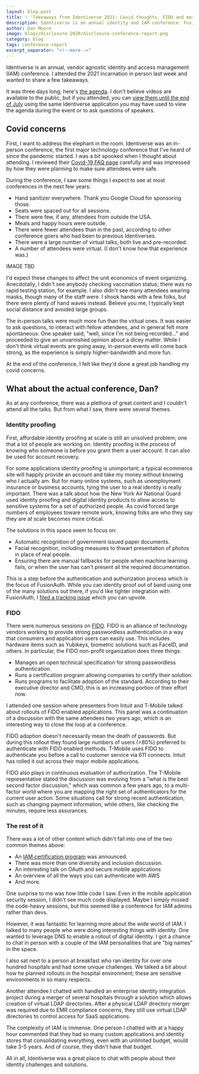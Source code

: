 ```yaml
---
layout: blog-post
title: ! 'Takeaways from Identiverse 2021: Covid thoughts, FIDO and more'
description: Identiverse is an annual identity and IAM conference. FusionAuth showed up and took notes so you don't have to.
author: Dan Moore
image: blogs/disclosure-2020/disclosure-conference-report.png
category: blog
tags: conference-report
excerpt_separator: "<!--more-->"
---
```


Identiverse is an annual, vendor agnostic identity and access management (IAM) conference. I attended the 2021 incarnation in person last week and wanted to share a few takeaways. 

<!--more-->

It was three days long; here's [the agenda](https://identiverse.com/idv2021/). I don't believe videos are available to the public, but if you attended, you can [view them until the end of July](https://twitter.com/Identiverse/status/1408466566346199046) using the same Identiverse application you may have used to view the agenda during the event or to ask questions of speakers.

## Covid concerns

First, I want to address the elephant in the room. Identiverse was an in-person conference, the first major technology conference that I've heard of since the pandemic started. I was a bit spooked when I thought about attending. I reviewed their [Covid-19 FAQ page](https://identiverse.com/faq/) carefully and was impressed by how they were planning to make sure attendees were safe.

During the conference, I saw some things I expect to see at most conferences in the next few years:

* Hand sanitizer everywhere. Thank you Google Cloud for sponsoring those.
* Seats were spaced out for all sessions.
* There were few, if any, attendees from outside the USA.
* Meals and happy hours were outside. 
* There were fewer attendees than in the past, according to other conference goers who had been to previous Identiverses.
* There were a large number of virtual talks, both live and pre-recorded.
* A number of attendees were virtual. (I don't know how that experience was.)

IMAGE TBD

I'd expect these changes to affect the unit economics of event organizing. Anecdotally, I didn't see anybody checking vaccination status; there was no rapid testing station, for example. I also didn't see many attendees wearing masks, though many of the staff were. I shook hands with a few folks, but there were plenty of hand waves instead. Believe you me, I typically kept social distance and avoided large groups.

The in-person talks were much more fun than the virtual ones. It was easier to ask questions, to interact with fellow attendees, and in general felt more spontaneous. One speaker said, "well, since I'm not being recorded..." and proceeded to give an unvarnished opinion about a dicey matter. While I don't think virtual events are going away, in-person events will come back strong, as the experience is simply higher-bandwidth and more fun.

At the end of the conference, I felt like they'd done a great job handling my covid concerns.

## What about the actual conference, Dan?

As at any conference, there was a plethora of great content and I couldn't attend all the talks. But from what I saw, there were several themes. 

### Identity proofing

First, affordable identity proofing at scale is still an unsolved problem; one that a lot of people are working on. Identity proofing is the process of knowing who someone is before you grant them a user account. It can also be used for account recovery. 

For some applications identity proofing is unimportant; a typical ecommerce site will happily provide an account and take my money without knowing who I actually am. But for many online systems, such as unemployment insurance or business accounts, tying the user to a real identity is really important. There was a talk about how the New York Air National Guard used identity proofing and digital identity products to allow access to sensitive systems for a set of authorized people. As covid forced large numbers of employees toware remote work, knowing folks are who they say they are at scale becomes more critical.

The solutions in this space seem to focus on:

* Automatic recognition of government issued paper documents.
* Facial recognition, including measures to thwart presentation of photos in place of real people.
* Ensuring there are manual fallbacks for people when machine learning fails, or when the user has can't present all the required documentation.

This is a step before the authentication and authorization process which is the focus of FusionAuth. While you can identity proof out of band using one of the many solutions out there, if you'd like tighter integration with FusionAuth, I [filed a tracking issue](https://github.com/FusionAuth/fusionauth-issues/issues/1280) which you can upvote.

### FIDO

There were numerous sessions on [FIDO](https://fidoalliance.org/). FIDO is an alliance of technology vendors working to provide strong passwordless authentication in a way that consumers and application users can easily use. This includes hardware items such as Yubikeys, biometric solutions such as FaceID, and others. In particular, the FIDO non-profit organization does three things:

- Manages an open technical specification for strong passwordless authentication.
- Runs a certification program allowing companies to certify their solution.
- Runs programs to facilitate adoption of the standard. According to their executive director and CMO, this is an increasing portion of their effort now.

I attended one session where presenters from Intuit and T-Mobile talked about rollouts of FIDO enabled applications. This panel was a continuation of a discussion with the same attendees two years ago, which is an interesting way to close the loop at a conference.

FIDO adoption doesn't necessarily mean the death of passwords. But during this rollout they found large numbers of users (>80%) preferred to authenticate with FIDO enabled methods. T-Mobile uses FIDO to authenticate you before a call to customer service via 611 connects. Intuit has rolled it out across their major mobile applications.

FIDO also plays in continuous evaluation of authorization. The T-Mobile representative stated the discussion was evolving from a "what is the best second factor discussion," which was common a few years ago, to a multi-factor world where you are mapping the right set of authenticators for the current user action. Some situations call for strong recent authentication, such as changing payment information, while others, like checking the minutes, require less assurances.

### The rest of it

There was a lot of other content which didn't fall into one of the two common themes above:

* An [IAM certification program](https://idpro.org/cidpro/) was announced.
* There was more than one diversity and inclusion discussion.
* An interesting talk on OAuth and secure mobile applications
* An overview of all the ways you can authenticate with AWS
* And more.

One surprise to me was how little code I saw. Even in the mobile application security session, I didn't see much code displayed. Maybe I simply missed the code-heavy sessions, but this seemed like a conference for IAM admins rather than devs.

However, it was fantastic for learning more about the wide world of IAM. I talked to many people who were doing interesting things with identity. One wanted to leverage DNS to enable a rollout of digital identity. I got a chance to chat in person with a couple of the IAM personalities that are "big names" in the space.

I also sat next to a person at breakfast who ran identity for over one hundred hospitals and had some unique challenges. We talked a bit about how he planned rollouts in the hospital environment; these are sensitive environments in so many respects.

Another attendee I chatted with handled an enterprise identity integration project during a merger of several hospitals through a solution which allows creation of virtual LDAP directories. After a physical LDAP directory merger was required due to EMR compliance concerns, they still use virtual LDAP directories to control access for SaaS applications.

The complexity of IAM is immense. One person I chatted with at a happy hour commented that they had so many custom applications and identity stores that consolidating everything, even with an unlimited budget, would take 3-5 years. And of course, they didn't have that budget.

All in all, Identiverse was a great place to chat with people about their identity challenges and solutions.
